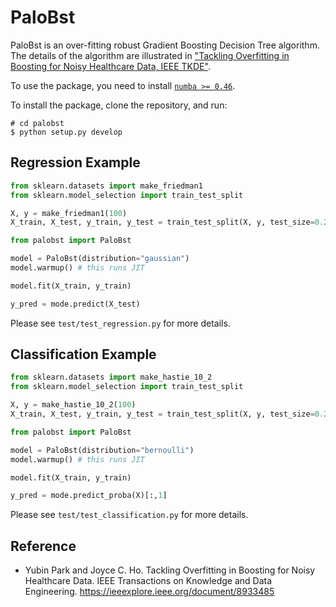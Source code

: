 # PaloBst

PaloBst is an over-fitting robust Gradient Boosting Decision Tree algorithm.
The details of the algorithm are illustrated in ["Tackling Overfitting in Boosting for Noisy Healthcare Data, IEEE TKDE"](https://ieeexplore.ieee.org/document/8933485).

To use the package, you need to install [`numba >= 0.46`](http://numba.pydata.org/).

To install the package, clone the repository, and run:
```
# cd palobst
$ python setup.py develop
```

##  Regression Example

```python
from sklearn.datasets import make_friedman1
from sklearn.model_selection import train_test_split

X, y = make_friedman1(100)
X_train, X_test, y_train, y_test = train_test_split(X, y, test_size=0.2)

from palobst import PaloBst

model = PaloBst(distribution="gaussian")
model.warmup() # this runs JIT 

model.fit(X_train, y_train)

y_pred = mode.predict(X_test)
```
Please see `test/test_regression.py` for more details.

## Classification Example

```python
from sklearn.datasets import make_hastie_10_2
from sklearn.model_selection import train_test_split

X, y = make_hastie_10_2(100)
X_train, X_test, y_train, y_test = train_test_split(X, y, test_size=0.2)

from palobst import PaloBst

model = PaloBst(distribution="bernoulli")
model.warmup() # this runs JIT 

model.fit(X_train, y_train)

y_pred = mode.predict_proba(X)[:,1]
```

Please see `test/test_classification.py` for more details.

## Reference
- Yubin Park and Joyce C. Ho. Tackling Overfitting in Boosting for Noisy Healthcare Data. IEEE Transactions on Knowledge and Data Engineering. https://ieeexplore.ieee.org/document/8933485



